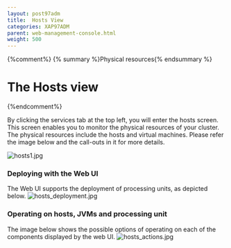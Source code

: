 ```yaml
---
layout: post97adm
title:  Hosts View
categories: XAP97ADM
parent: web-management-console.html
weight: 500
---
```


{%comment%}
 {% summary %}Physical resources{% endsummary %}

# The Hosts view
{%endcomment%}

By clicking the services tab at the top left, you will enter the hosts screen. This screen enables you to monitor the physical resources of your cluster. The physical resources include the hosts and virtual machines. Please refer the image below and the call-outs in it for more details.

![hosts1.jpg](/attachment_files/hosts1.jpg)

### Deploying with the Web UI

The Web UI supports the deployment of processing units, as depicted below.
![hosts_deployment.jpg](/attachment_files/hosts_deployment.jpg)

### Operating on hosts, JVMs and processing unit

The image below shows the possible options of operating on each of the components displayed by the web UI.
![hosts_actions.jpg](/attachment_files/hosts_actions.jpg)

